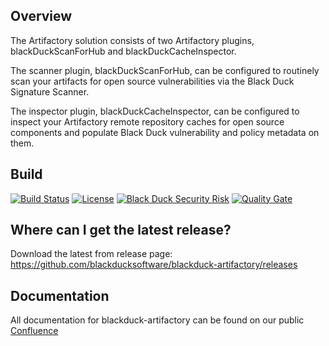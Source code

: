 ## Overview ##
The Artifactory solution consists of two Artifactory plugins, blackDuckScanForHub and blackDuckCacheInspector.

The scanner plugin, blackDuckScanForHub, can be configured to routinely scan your artifacts for open source vulnerabilities via the Black Duck Signature Scanner.

The inspector plugin, blackDuckCacheInspector, can be configured to inspect your Artifactory remote repository caches for open source components and populate Black Duck vulnerability and policy metadata on them.


## Build ##
[![Build Status](https://travis-ci.org/blackducksoftware/hub-artifactory.svg?branch=master)](https://travis-ci.org/blackducksoftware/hub-artifactory)
[![License](https://img.shields.io/badge/License-Apache%202.0-blue.svg)](https://opensource.org/licenses/Apache-2.0)
[![Black Duck Security Risk](https://copilot.blackducksoftware.com/github/repos/blackducksoftware/hub-artifactory/branches/master/badge-risk.svg)](https://copilot.blackducksoftware.com/github/repos/blackducksoftware/hub-artifactory/branches/master)
[![Quality Gate](https://sonarcloud.io/api/project_badges/measure?project=com.blackducksoftware.integration%3Ahub-artifactory&metric=alert_status)](https://sonarcloud.io/dashboard?id=com.blackducksoftware.integration%3Ahub-artifactory)

## Where can I get the latest release? ##
Download the latest from release page: https://github.com/blackducksoftware/blackduck-artifactory/releases

## Documentation ##
All documentation for blackduck-artifactory can be found on our public [Confluence](https://synopsys.atlassian.net/wiki/spaces/INTDOCS/pages/622799/Black+Duck+Artifactory+Plugin)
